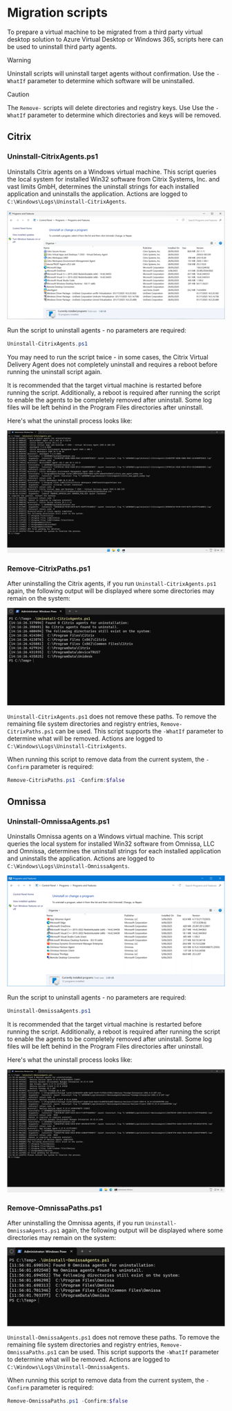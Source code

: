 # Migration scripts

To prepare a virtual machine to be migrated from a third party virtual desktop solution to Azure Virtual Desktop or Windows 365, scripts here can be used to uninstall third party agents.

> [!WARNING]  
> Uninstall scripts will uninstall target agents without confirmation. Use the `-WhatIf` parameter to determine which software will be uninstalled.

> [!CAUTION]
> The `Remove-` scripts will delete directories and registry keys. Use Use the `-WhatIf` parameter to determine which directories and keys will be removed.

## Citrix

### Uninstall-CitrixAgents.ps1

Uninstalls Citrix agents on a Windows virtual machine. This script queries the local system for installed Win32 software from Citrix Systems, Inc. and vast limits GmbH, determines the uninstall strings for each installed application and uninstalls the application. Actions are logged to `C:\Windows\Logs\Uninstall-CitrixAgents`.

![](./img/citrix-installed.png)

Run the script to uninstall agents - no parameters are required:

```powershell
Uninstall-CitrixAgents.ps1
```

You may need to run the script twice - in some cases, the Citrix Virtual Delivery Agent does not completely uninstall and requires a reboot before running the uninstall script again.

It is recommended that the target virtual machine is restarted before running the script. Additionally, a reboot is required after running the script to enable the agents to be completely removed after uninstall. Some log files will be left behind in the Program Files directories after uninstall.

Here's what the uninstall process looks like:

![](./img/uninstall-citrixagents.png)

### Remove-CitrixPaths.ps1

After uninstalling the Citrix agents, if you run `Uninstall-CitrixAgents.ps1` again, the following output will be displayed where some directories may remain on the system:

![](./img/citrix-noagents.png)

`Uninstall-CitrixAgents.ps1` does not remove these paths. To remove the remaining file system directories and registry entries, `Remove-CitrixPaths.ps1` can be used. This script supports the `-WhatIf` parameter to determine what will be removed. Actions are logged to `C:\Windows\Logs\Uninstall-CitrixAgents`.

When running this script to remove data from the current system, the `-Confirm` parameter is required:

```powershell
Remove-CitrixPaths.ps1 -Confirm:$false
```

## Omnissa

### Uninstall-OmnissaAgents.ps1

Uninstalls Omnissa agents on a Windows virtual machine. This script queries the local system for installed Win32 software from Omnissa, LLC and Omnissa, determines the uninstall strings for each installed application and uninstalls the application. Actions are logged to `C:\Windows\Logs\Uninstall-OmnissaAgents`.

![](./img/omnissa-installed.png)

Run the script to uninstall agents - no parameters are required:

```powershell
Uninstall-OmnissaAgents.ps1
```

It is recommended that the target virtual machine is restarted before running the script. Additionally, a reboot is required after running the script to enable the agents to be completely removed after uninstall. Some log files will be left behind in the Program Files directories after uninstall.

Here's what the uninstall process looks like:

![](./img/uninstall-omnissaagents.png)

### Remove-OmnissaPaths.ps1

After uninstalling the Omnissa agents, if you run `Uninstall-OmnissaAgents.ps1` again, the following output will be displayed where some directories may remain on the system:

![](./img/omnissa-noagents.png)

`Uninstall-OmnissaAgents.ps1` does not remove these paths. To remove the remaining file system directories and registry entries, `Remove-OmnissaPaths.ps1` can be used. This script supports the `-WhatIf` parameter to determine what will be removed. Actions are logged to `C:\Windows\Logs\Uninstall-OmnissaAgents`.

When running this script to remove data from the current system, the `-Confirm` parameter is required:

```powershell
Remove-OmnissaPaths.ps1 -Confirm:$false
```
